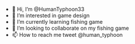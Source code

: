 - 👋 Hi, I’m @HumanTyphoon33
- 👀 I’m interested in game design
- 🌱 I’m currently learning fishing game
- 💞️ I’m looking to collaborate on my fishing game
- 📫 How to reach me tweet @human_typhoon 

<!---
HumanTyphoon33/HumanTyphoon33 is a ✨ special ✨ repository because its `README.md` (this file) appears on your GitHub profile.
You can click the Preview link to take a look at your changes.
--->
